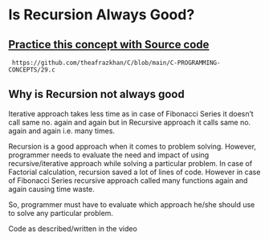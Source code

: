 # Is Recursion Always Good? 

## [Practice this concept with Source code ](https://github.com/theafrazkhan/C/blob/main/C-PROGRAMMING-CONCEPTS/29.c)

```
 https://github.com/theafrazkhan/C/blob/main/C-PROGRAMMING-CONCEPTS/29.c
```

## Why is Recursion not always good 


Iterative approach takes less time as in case of Fibonacci Series it doesn’t call same no. again and again but in Recursive approach it calls same no. again and again i.e. many times.


Recursion is a good approach when it comes to problem solving.
However, programmer needs to evaluate the need and impact of using recursive/iterative approach while solving a particular problem.
In case of Factorial calculation, recursion saved a lot of lines of code.
However in case of Fibonacci Series recursive approach called many functions again and again causing time waste.
 

So, programmer must have to evaluate which approach he/she should use to solve any particular problem. 

Code as described/written in the video
